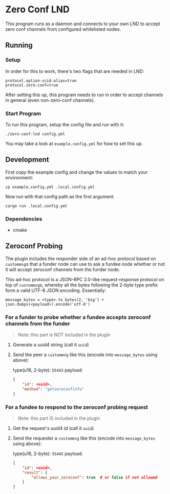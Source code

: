 # Zero Conf LND

This program runs as a daemon and connects to your own LND to accept zero conf channels from configured whitelisted nodes.

## Running

### Setup

In order for this to work, there's two flags that are needed in LND:

```
protocol.option-scid-alias=true
protocol.zero-conf=true
```

After setting this up, this program needs to run in order to accept channels in general (even non-zero-conf channels). 

### Start Program

To run this program, setup the config file and run with it:

```
./zero-conf-lnd config.yml
```

You may take a look at `example.config.yml` for how to set this up.

## Development

First copy the example config and change the values to match your environment:
```
cp example.config.yml .local.config.yml
```

Now run with that config path as the first argument:
```
cargo run .local.config.yml
```

### Dependencies

- cmake

## Zeroconf Probing

The plugin includes the responder side of an ad-hoc protocol based on `custommsg`s that a funder node can use to ask a fundee node whether or not it will accept zeroconf channels from the funder node.

This ad-hoc protocol is a JSON-RPC 2.0-like request-response protocol on top of `custommsg`s, whereby all the bytes following the 2-byte type prefix form a valid UTF-8 JSON encoding. Essentially:

```py3
message_bytes = <type>.to_bytes(2, 'big') + json.dumps(<payload>).encode('utf-8')
```

### For a funder to probe whether a fundee accepts zeroconf channels from the funder

> Note: this part is NOT included in the plugin
1. Generate a uuid4 string (call it `uuid`)
2. Send the peer a `custommsg` like this (encode into `message_bytes` using above):
    
    type(u16, 2-byte): `55443`
    payload:
    ```json
    {
        "id": <uuid>,
        "method": "getzeroconfinfo"
    }
    ```

### For a fundee to respond to the zeroconf probing request

> Note: this part IS included in the plugin
1. Get the request's uuid4 id (call it `uuid`)
2. Send the requester a `custommsg` like this (encode into `message_bytes` using above):
    
    type(u16, 2-byte): `55445`
    payload:
    ```json
    {
        "id": <uuid>,
        "result": {
            "allows_your_zeroconf": true  # or false if not allowed
        }
    }
    ```
